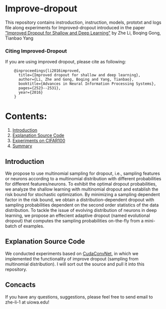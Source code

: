 # Improve-dropout
This repository contains instroduction, instruction, models, prototxt and logs file along experiments for Improved-dropout introduced in the paper ["Improved Dropout for Shallow and Deep Learning"](http://papers.nips.cc/paper/6561-improved-dropout-for-shallow-and-deep-learning.pdf) by Zhe Li, Boqing Gong, Tianbao Yang

### Citing Improved-Dropout
If you are using improved dropout, please cite as following:

        @inproceedings{li2016improved,
          title={Improved dropout for shallow and deep learning},
          author={Li, Zhe and Gong, Boqing and Yang, Tianbao},
          booktitle={Advances in Neural Information Processing Systems},
          pages={2523--2531},
          year={2016}
        }
# Contents:
1. [Introduction](#Introduction)
2. [Explanation Source Code](#Explanation-Source-Code)
3. [Experiments on CIFAR100](#Experiments-on-CIFAR100)
4. [Summary](#Summary)

## Introduction
We propose to use multinomial sampling for dropout, i.e., sampling features or neurons according to a multinomial distribution with different probabilities for different features/neurons. To exhibit the optimal dropout probabilities, we analyze the shallow learning with multinomial dropout and establish the risk bound for stochastic optimization. By minimizing a sampling dependent factor in the risk bound, we obtain a distribution-dependent dropout with sampling probabilities dependent on the second order statistics of the data distribution. To tackle the issue of evolving distribution of neurons in deep learning, we propose an effecient adaptive dropout (named evolutional dropout) that computes the sampling probabilities on-the-fly from a mini-batch of examples. 

## Explanation Source Code
We conducted experiments based on [CudaConvNet](https://github.com/akrizhevsky/cuda-convnet2), in which we implemented the functionality of improve dropout (sampling from multinomial distribution). I will sort out the source and pull it into this repository. 

## Concacts
If you have any questions, suggestions, please feel free to send email to zhe-li-1 at uiowa.edu!
